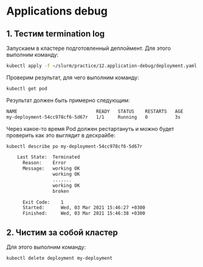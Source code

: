 # Applications debug

## 1. Тестим termination log

Запускаем в кластере подготовленный деплоймент. Для этого выполним команду:

```bash
kubectl apply -f ~/slurm/practice/12.application-debug/deployment.yaml
```

Проверим результат, для чего выполним команду:

```bash
kubectl get pod
```

Результат должен быть примерно следующим:

```bash
NAME                             READY   STATUS    RESTARTS   AGE
my-deployment-54cc978cf6-5d67r   1/1     Running   0          3s
```

Через какое-то время Pod должен рестартануть
и можно будет проверить как это выглядит в дескрайбе:

```bash
kubectl describe po my-deployment-54cc978cf6-5d67r
```

```bash
    Last State:  Terminated
      Reason:    Error
      Message:   working OK
                 working OK
                 .......
                 working OK
                 broken

      Exit Code:    1
      Started:      Wed, 03 Mar 2021 15:46:27 +0300
      Finished:     Wed, 03 Mar 2021 15:46:38 +0300
```

## 2. Чистим за собой кластер

Для этого выполним команду:

```bash
kubectl delete deployment my-deployment
```
